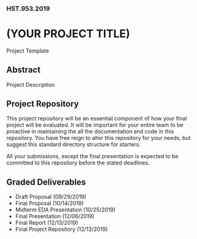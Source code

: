 ### HST.953.2019

# (YOUR PROJECT TITLE)

Project Template

## Abstract

Project Description

## Project Repository
This project repository will be an essential component of how your final project will be evaluated. It will be important for your entire team to be proactive in maintaining the all the documentation and code in this repository.  You have free reign to alter this repository for your needs, but suggest this standard directory structure for starters.

All your submissions, except the final presentation is expected to be committed to this repository before the stated deadlines.

## Graded Deliverables

- Draft Proposal (09/29/2019)
- Final Proposal (10/14/2019)
- Midterm EDA Presentation (10/25/2019)
- Final Presentation (12/06/2019)
- Final Report (12/13/2019)
- Final Project Repository (12/13/2019)
